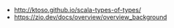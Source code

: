 


- http://ktoso.github.io/scala-types-of-types/
- https://zio.dev/docs/overview/overview_background